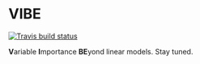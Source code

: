 # VIBE
<!-- badges: start -->
[![Travis build status](https://travis-ci.com/Stan125/vibe.svg?branch=master)](https://travis-ci.com/Stan125/vibe)
<!-- badges: end -->
**V**ariable **I**mportance **BE**yond linear models. Stay tuned.

